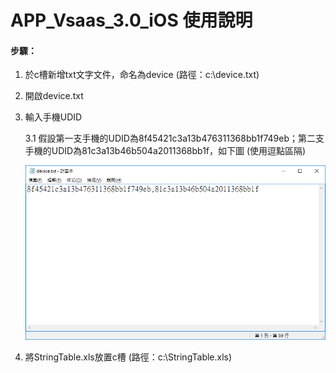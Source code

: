 # APP_Vsaas_3.0_iOS 使用說明

#### 步驟：

1. 於c槽新增txt文字文件，命名為device (路徑：c:\device.txt)
2. 開啟device.txt

3. 輸入手機UDID

	3.1 假設第一支手機的UDID為8f45421c3a13b476311368bb1f749eb；第二支手機的UDID為81c3a13b46b504a2011368bb1f，如下圖 (使用逗點區隔)
	
	![image](https://github.com/Gilleschen/APP_Vsaas_3.0_iOS/blob/master/picture/device.png)
	
4. 將StringTable.xls放置c槽 (路徑：c:\StringTable.xls)
